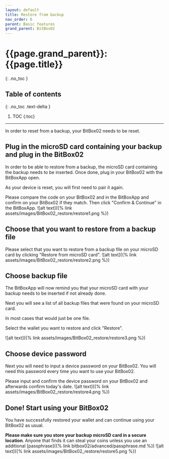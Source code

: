 ```yaml
---
layout: default
title: Restore from backup
nav_order: 6
parent: Basic features
grand_parent: BitBox02
---
```


# {{page.grand_parent}}: {{page.title}}
{: .no_toc }

## Table of contents
{: .no_toc .text-delta }

1. TOC
{:toc}
---

In order to reset from a backup, your BitBox02 needs to be reset.

## Plug in the microSD card containing your backup and plug in the BitBox02
In order to be able to restore from a backup, the microSD card containing the backup needs to be inserted. Once done, plug in your BitBox02 with the BitBoxApp open.

As your device is reset, you will first need to pair it again.

Please compare the code on your BitBox02 and in the BitBoxApp and confirm on your BitBox02 if they match. Then click "Confirm & Continue" in the BitBoxApp.
![alt text]({% link assets/images/BitBox02_restore/restore1.png %})

## Choose that you want to restore from a backup file
Please select that you want to restore from a backup file on your microSD card by clicking "Restore from microSD card".
![alt text]({% link assets/images/BitBox02_restore/restore2.png %})

## Choose backup file
The BitBoxApp will now remind you that your microSD card with your backup needs to be inserted if not already done.

Next you will see a list of all backup files that were found on your microSD card.

In most cases that would just be one file.

Select the wallet you want to restore and click "Restore".


![alt text]({% link assets/images/BitBox02_restore/restore3.png %})


## Choose device password
Next you will need to input a device password on your BitBox02. You will need this password every time you want to use your BitBox02.

Please input and confirm the device password on your BitBox02 and afterwards confirm today's date.
![alt text]({% link assets/images/BitBox02_restore/restore4.png %})

## Done! Start using your BitBox02
You have successfully restored your wallet and can continue using your BitBox02 as usual.

**Please make sure you store your backup microSD card in a secure location**. Anyone that finds it can steal your coins unless you use an additional [passphrase]({% link bitbox02/advanced/passphrase.md %})
![alt text]({% link assets/images/BitBox02_restore/restore5.png %})
